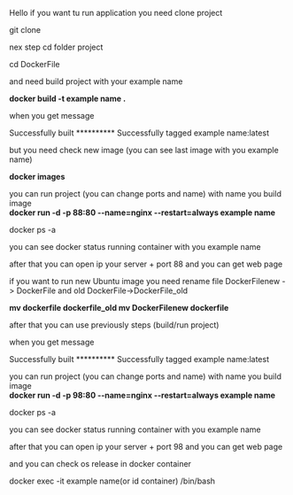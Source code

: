 Hello if you want tu run application you need clone project


git clone 

nex step cd folder project


cd DockerFile

and need build project with your example name 


<b>docker build -t example name .</b>



when you get message 

Successfully built **********
Successfully tagged example name:latest

but you need check new image (you can see last image with you example name)

<b>docker images</b>

you can run project (you can change ports and name) with name you build image
<br><b>docker run -d -p 88:80  --name=nginx --restart=always  example name</b>

docker ps -a


you can see docker status running container with you example name

after that you can open ip your server + port 88 and you can get web page 

if you want to run new Ubuntu image you need rename file DockerFilenew -> DockerFile
and old DockerFile->DockerFile_old

<b>
mv dockerfile dockerfile_old
mv DockerFilenew dockerfile

</b>

after that you can use previously steps (build/run project)

when you get message

Successfully built **********
Successfully tagged example name:latest


you can run project (you can change ports and name) with name you build image
<br><b>docker run -d -p 98:80  --name=nginx --restart=always  example name</b>

docker ps -a


you can see docker status running container with you example name

after that you can open ip your server + port 98 and you can get web page 

and you can check os release in docker container 

docker exec -it example name(or id container) /bin/bash
